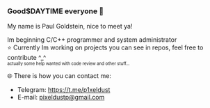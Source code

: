 ### Good$DAYTIME everyone 👋

My name is Paul Goldstein, nice to meet ya!  

Im beginning C/C++ programmer and system administrator  
⭐ Currently Im working on projects you can see in repos, feel free to contribute ^_^  
<sup><sub>actually some help wanted with code review and other stuff...</sub></sup>

🌐 There is how you can contact me:
* Telegram: https://t.me/p1xeldust
* E-mail:   pixeldustp@gmail.com


